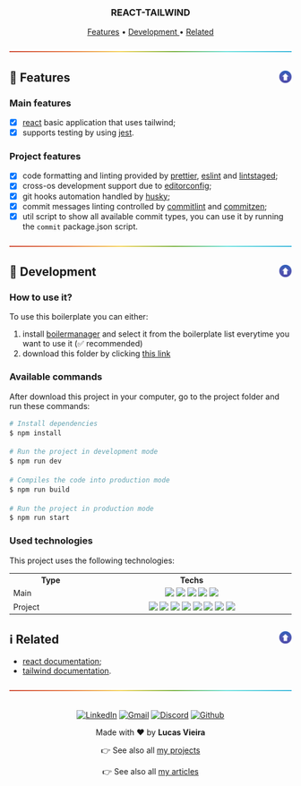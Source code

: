 <a name="TOC"></a>

<h3 align="center">
<!-- <DYNFIELD:boilerplate_name> -->
  REACT-TAILWIND
<!-- </DYNFIELD:boilerplate_name> -->
</h3>

<p align="center">
  <a href="#dart-features">Features</a> • <a href="#wrench-development">Development
</a> • <a href="#information_source-related">Related</a>
</p>

<!-- <DYNFIELD:boilerplate_image> -->

<!-- </DYNFIELD:boilerplate_image> -->

<div align="center"><a href="#"><img src="./.github/images/divider.png" /></a></div>

## :dart: Features</a><a href="#TOC"><img align="right" src="./.github/images/up_arrow.png" width="22"></a>

### Main features
<!-- <DYNFIELD:boilerplate_app_features> -->
- [x] [react](https://github.com/facebook/react) basic application that uses tailwind;
- [x] supports testing by using  [jest](https://github.com/facebook/jest).
<!-- </DYNFIELD:boilerplate_app_features> -->

### Project features

<!-- <DYNFIELD:boilerplate_project_features> -->
- [x] code formatting and linting provided by [prettier](https://github.com/prettier/prettier), [eslint](https://github.com/eslint/eslint) and [lintstaged](https://github.com/okonet/lint-staged);
- [x] cross-os development support due to [editorconfig](https://editorconfig.org/);
- [x] git hooks automation handled by [husky](https://github.com/typicode/husky);
- [x] commit messages linting controlled by [commitlint](https://github.com/conventional-changelog/commitlint) and [commitzen](https://github.com/commitizen/cz-cli);
- [x] util script to show all available commit types, you can use it by running the `commit` package.json script.
<!-- </DYNFIELD:boilerplate_project_features> -->

<div align="center"><a href="#"><img src="./.github/images/divider.png" /></a></div>

## :wrench: Development<a href="#TOC"><img align="right" src="./.github/images/up_arrow.png" width="22"></a>

### How to use it?

To use this boilerplate you can either:

<!-- <DYNFIELD:boilerplate_project_download> -->
1. install [boilermanager](https://github.com/lucasvtiradentes/boilermanager) and select it from the boilerplate list everytime you want to use it (✅ recommended)
2. download this folder by clicking [this link](https://download-directory.github.io/?url=https://github.com/lucasvtiradentes/js-boilerplates/tree/master/boilerplates/react-app/react-tailwind)
<!-- </DYNFIELD:boilerplate_project_download> -->

<!-- <DYNFIELD:boilerplate_available_commands> -->
### Available commands

After download this project in your computer, go to the project folder and run these commands:

```bash
# Install dependencies
$ npm install

# Run the project in development mode
$ npm run dev

# Compiles the code into production mode
$ npm run build

# Run the project in production mode
$ npm run start
```

<!-- </DYNFIELD:boilerplate_available_commands> -->

### Used technologies

This project uses the following technologies:

<!-- <DYNFIELD:boilerplate_technologies_table> -->
<div align="center">
<table>
  <tr>
    <th>Type</th>
    <th>Techs</th>
  </tr>
  <tr>
    <td width="150">Main</td>
    <td align="center" width="400">
      <a href="https://nodejs.org/"><img src="https://img.shields.io/badge/node.js-339933?logo=nodedotjs&logoColor=white"></a>
      <a href="https://typescriptlang.org/"><img src="https://img.shields.io/badge/typescript-%23007ACC.svg?logo=typescript&logoColor=white"></a>
      <a href="https://reactjs.org/"><img src="https://img.shields.io/badge/react-%2320232a.svg?logo=react&logoColor=%2361DAFB"></a>
      <a href="https://tailwindcss.com/"><img src="https://img.shields.io/badge/tailwind-1e3a8a?logo=tailwindcss&logoColor=white"></a>
      <a href="https://jestjs.io/"><img src="https://img.shields.io/badge/jest-black?logo=jest&logoColor=white"></a>
    </td>
  </tr>
  <tr>
    <td width="150">Project</td>
    <td align="center" width="400">
      <a href="https://code.visualstudio.com/"><img src="https://img.shields.io/badge/vscode-blue?logo=visualstudiocode&logoColor=white"></a>
      <a href="https://github.com/typicode/husky"><img src="https://img.shields.io/badge/🐶%20husky-yellow?logo=husky&logoColor=white"></a>
      <a href="https://github.com/conventional-changelog/commitlint"><img src="https://img.shields.io/badge/commitlint-red?logo=commitlint&logoColor=white"></a>
      <a href="https://github.com/commitizen/cz-cli"><img src="https://img.shields.io/badge/commitizen-pink?logo=conventionalcommits&logoColor=white"></a>
      <a href="https://editorconfig.org/"><img src="https://img.shields.io/badge/Editor%20Config-E0EFEF?logo=editorconfig&logoColor=000"></a>
      <a href="https://prettier.io/"><img src="https://img.shields.io/badge/prettier-blue?logo=prettier&logoColor=white"></a>
      <a href="https://eslint.org/"><img src="https://img.shields.io/badge/ESLint-4B3263?logo=eslint&logoColor=white"></a>
      <a href="https://github.com/okonet/lint-staged"><img src="https://img.shields.io/badge/🚫%20lint%20staged-yellow?&logoColor=white"></a>
    </td>
  </tr>
</table>
</div>
<!-- </DYNFIELD:boilerplate_technologies_table> -->

## :information_source: Related<a href="#TOC"><img align="right" src="./.github/images/up_arrow.png" width="22"></a>

<!-- <DYNFIELD:boilerplate_related> -->
- [react documentation](https://www.reactjs.org/pt/);
- [tailwind documentation](https://tailwindcss.com/).
<!-- </DYNFIELD:boilerplate_related> -->

<div align="center"><a href="#"><img src="./.github/images/divider.png" /></a></div>

<br>

<!-- <DYNFIELD:footer> -->

  <div align="center">
    <p>
      <a target="_blank" href="https://www.linkedin.com/in/lucasvtiradentes/"><img src="https://img.shields.io/badge/-linkedin-blue?logo=Linkedin&logoColor=white" alt="LinkedIn"></a>
      <a target="_blank" href="mailto:lucasvtiradentes@gmail.com"><img src="https://img.shields.io/badge/gmail-red?logo=gmail&logoColor=white" alt="Gmail"></a>
      <a target="_blank" href="https://discord.com/users/262326726892191744"><img src="https://img.shields.io/badge/discord-5865F2?logo=discord&logoColor=white" alt="Discord"></a>
      <a target="_blank" href="https://github.com/lucasvtiradentes/"><img src="https://img.shields.io/badge/github-gray?logo=github&logoColor=white" alt="Github"></a>
    </p>
    <p>Made with ❤️ by <b>Lucas Vieira</b></p>
    <p>👉 See also all <a href="https://github.com/lucasvtiradentes/lucasvtiradentes/blob/master/portfolio/PROJECTS.md#TOC">my projects</a></p>
    <p>👉 See also all <a href="https://github.com/lucasvtiradentes/my-tutorials/blob/master/README.md#TOC">my articles</a></p>
  </div>
<!-- </DYNFIELD:footer> -->


